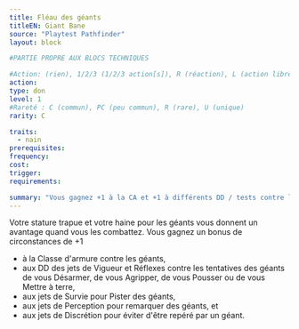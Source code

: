 ```yaml
---
title: Fléau des géants
titleEN: Giant Bane
source: "Playtest Pathfinder"
layout: block

#PARTIE PROPRE AUX BLOCS TECHNIQUES

#Action: (rien), 1/2/3 (1/2/3 action[s]), R (réaction), L (action libre)
action: 
type: don
level: 1
#Rareté : C (commun), PC (peu commun), R (rare), U (unique)
rarity: C

traits:
  - nain
prerequisites:
frequency:
cost:
trigger:
requirements:

summary: "Vous gagnez +1 à la CA et +1 à différents DD / tests contre les géants."
---
```


Votre stature trapue et votre haine pour les géants vous donnent un avantage quand vous les combattez. Vous gagnez un bonus de circonstances de +1
* à la Classe d'armure contre les géants,
* aux DD des jets de Vigueur et Réflexes contre les tentatives des géants de vous Désarmer, de vous Agripper, de vous Pousser ou de vous Mettre à terre,
* aux jets de Survie pour Pister des géants,
* aux jets de Perception pour remarquer des géants, et
* aux jets de Discrétion pour éviter d'être repéré par un géant.